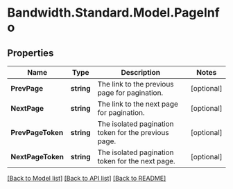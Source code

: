 # Bandwidth.Standard.Model.PageInfo

## Properties

Name | Type | Description | Notes
------------ | ------------- | ------------- | -------------
**PrevPage** | **string** | The link to the previous page for pagination. | [optional] 
**NextPage** | **string** | The link to the next page for pagination. | [optional] 
**PrevPageToken** | **string** | The isolated pagination token for the previous page. | [optional] 
**NextPageToken** | **string** | The isolated pagination token for the next page. | [optional] 

[[Back to Model list]](../README.md#documentation-for-models) [[Back to API list]](../README.md#documentation-for-api-endpoints) [[Back to README]](../README.md)

